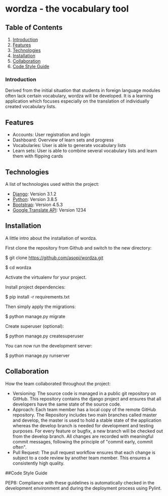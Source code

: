 # wordza - the vocabulary tool

## Table of Contents
1. [Introduction](#introduction)
2. [Features](#features)
3. [Technologies](#technologies)
4. [Installation](#installation)
5. [Collaboration](#collaboration)
6. [Code Style Guide](#codestyleguide)

### Introduction

Derived from the initial situation that students in foreign language modules often lack certain vocabulary, wordza will be developed.
It is a learning application which focuses especially on the translation of individually created vocabulary lists.

## Features
* Accounts: User registration and login
* Dashboard: Overview of learn sets and progress
* Vocabularies: User is able to generate vocabulary lists 
* Learn sets: User is able to combine several vocabulary lists and learn them with flipping cards

## Technologies

A list of technologies used within the project:
* [Django](https://www.djangoproject.com): Version 3.1.2 
* [Python](https://www.python.org): Version 3.8.5
* [Bootstrap](https://getbootstrap.com): Version 4.5.3
* [Google Translate API](https://cloud.google.com/translate/): Version 1234

## Installation

A little intro about the installation of wordza.

First clone the repository from Github and switch to the new directory:

$ git clone https://github.com/asopi/wordza.git

$ cd wordza 

Activate the virtualenv for your project.

Install project dependencies:

$ pip install -r requirements.txt

Then simply apply the migrations:

$ python manage.py migrate

Create superuser (optional):

$ python manage.py createsuperuser

You can now run the development server:

$ python manage.py runserver

## Collaboration

How the team collaborated throughout the project:

* Versioning:
The source code is managed in a public git repository on GitHub. 
This repository contains the django project and ensures that all developers have the same state of the source code. 
* Approach:
Each team member has a local copy of the remote GitHub repository. 
The Repository includes two main branches called master and develop, the master is used to hold a stable state of the application whereas the develop branch is needed for development and testing purposes. 
For every feature or bugfix, a new branch will be checked out from the develop branch. All changes are recorded with meaningful commit messages, following the principle of "commit early, commit often".
* Pull Request:
The pull request workflow ensures that each change is subject to a code review by another team member. 
This ensures a consistently high quality.

##Code Style Guide

PEP8:
Compliance with these guidelines is automatically checked in the development environment and during the deployment process using Pylint.
